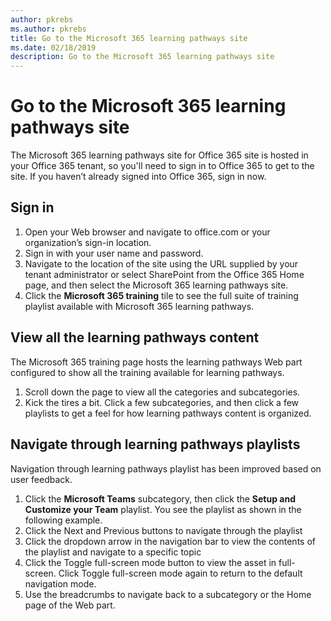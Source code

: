 ```yaml
---
author: pkrebs
ms.author: pkrebs
title: Go to the Microsoft 365 learning pathways site
ms.date: 02/18/2019
description: Go to the Microsoft 365 learning pathways site
---
```


# Go to the Microsoft 365 learning pathways site

The Microsoft 365 learning pathways site for Office 365 site is hosted in your Office 365 tenant, so you'll need to sign in to Office 365 to get to the site. If you haven’t already signed into Office 365, sign in now. 

## Sign in  

1.	Open your Web browser and navigate to office.com or your organization’s sign-in location. 
2.	Sign in with your user name and password.
3. 	Navigate to the location of the site using the URL supplied by your tenant administrator or select SharePoint from the Office 365 Home page, and then select the Microsoft 365 learning pathways site. 
5. Click the **Microsoft 365 training** tile to see the full suite of training playlist available with Microsoft 365 learning pathways. 

## View all the learning pathways content
The Microsoft 365 training page hosts the learning pathways Web part configured to show all the training available for learning pathways. 

1. Scroll down the page to view all the categories and subcategories.
2. Kick the tires a bit. Click a few subcategories, and then click a few playlists to get a feel for how learning pathways content is organized. 

## Navigate through learning pathways playlists
Navigation through learning pathways playlist has been improved based on user feedback. 

1. Click the **Microsoft Teams** subcategory, then click the **Setup and Customize your Team** playlist. You see the playlist as shown in the following example.
2. Click the Next and Previous buttons to navigate through the playlist
3. Click the dropdown arrow in the navigation bar to view the contents of the playlist and navigate to a specific topic
4. Click the Toggle full-screen mode button to view the asset in full-screen. Click Toggle full-screen mode again to return to the default navigation mode.
5. Use the breadcrumbs to navigate back to a subcategory or the Home page of the Web part.  

